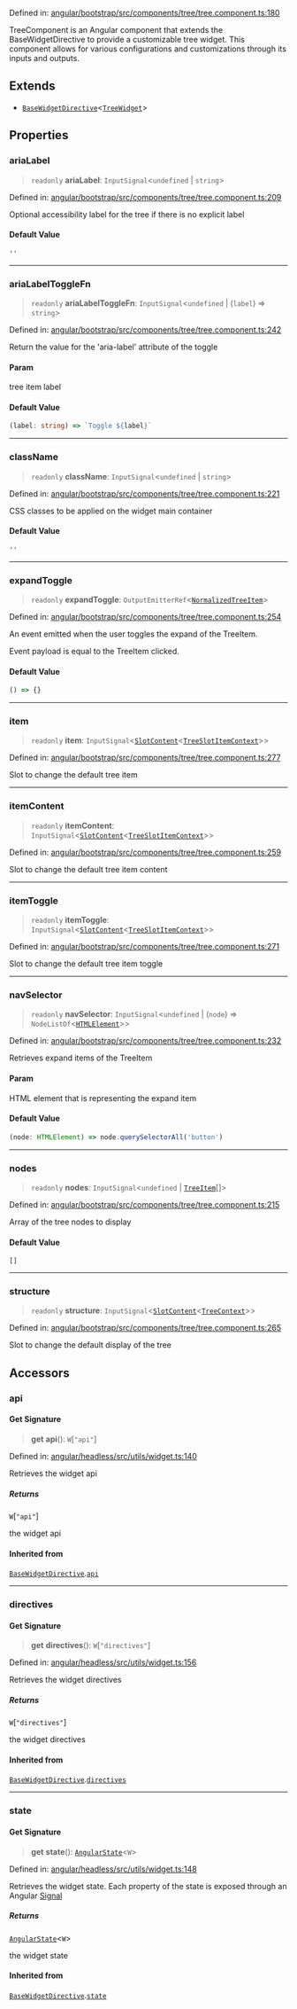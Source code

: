 Defined in: [angular/bootstrap/src/components/tree/tree.component.ts:180](https://github.com/AmadeusITGroup/AgnosUI/blob/fdb90ff93bbec58297e1fd11128040c54b955b05/angular/bootstrap/src/components/tree/tree.component.ts#L180)

TreeComponent is an Angular component that extends the BaseWidgetDirective
to provide a customizable tree widget. This component allows for various
configurations and customizations through its inputs and outputs.

## Extends

- [`BaseWidgetDirective`](BaseWidgetDirective.md)\<[`TreeWidget`](../type-aliases/TreeWidget.md)\>

## Properties

### ariaLabel

> `readonly` **ariaLabel**: `InputSignal`\<`undefined` \| `string`\>

Defined in: [angular/bootstrap/src/components/tree/tree.component.ts:209](https://github.com/AmadeusITGroup/AgnosUI/blob/fdb90ff93bbec58297e1fd11128040c54b955b05/angular/bootstrap/src/components/tree/tree.component.ts#L209)

Optional accessibility label for the tree if there is no explicit label

#### Default Value

`''`

***

### ariaLabelToggleFn

> `readonly` **ariaLabelToggleFn**: `InputSignal`\<`undefined` \| (`label`) => `string`\>

Defined in: [angular/bootstrap/src/components/tree/tree.component.ts:242](https://github.com/AmadeusITGroup/AgnosUI/blob/fdb90ff93bbec58297e1fd11128040c54b955b05/angular/bootstrap/src/components/tree/tree.component.ts#L242)

Return the value for the 'aria-label' attribute of the toggle

#### Param

tree item label

#### Default Value

```ts
(label: string) => `Toggle ${label}`
```

***

### className

> `readonly` **className**: `InputSignal`\<`undefined` \| `string`\>

Defined in: [angular/bootstrap/src/components/tree/tree.component.ts:221](https://github.com/AmadeusITGroup/AgnosUI/blob/fdb90ff93bbec58297e1fd11128040c54b955b05/angular/bootstrap/src/components/tree/tree.component.ts#L221)

CSS classes to be applied on the widget main container

#### Default Value

`''`

***

### expandToggle

> `readonly` **expandToggle**: `OutputEmitterRef`\<[`NormalizedTreeItem`](../interfaces/NormalizedTreeItem.md)\>

Defined in: [angular/bootstrap/src/components/tree/tree.component.ts:254](https://github.com/AmadeusITGroup/AgnosUI/blob/fdb90ff93bbec58297e1fd11128040c54b955b05/angular/bootstrap/src/components/tree/tree.component.ts#L254)

An event emitted when the user toggles the expand of the TreeItem.

Event payload is equal to the TreeItem clicked.

#### Default Value

```ts
() => {}
```

***

### item

> `readonly` **item**: `InputSignal`\<[`SlotContent`](../type-aliases/SlotContent.md)\<[`TreeSlotItemContext`](../type-aliases/TreeSlotItemContext.md)\>\>

Defined in: [angular/bootstrap/src/components/tree/tree.component.ts:277](https://github.com/AmadeusITGroup/AgnosUI/blob/fdb90ff93bbec58297e1fd11128040c54b955b05/angular/bootstrap/src/components/tree/tree.component.ts#L277)

Slot to change the default tree item

***

### itemContent

> `readonly` **itemContent**: `InputSignal`\<[`SlotContent`](../type-aliases/SlotContent.md)\<[`TreeSlotItemContext`](../type-aliases/TreeSlotItemContext.md)\>\>

Defined in: [angular/bootstrap/src/components/tree/tree.component.ts:259](https://github.com/AmadeusITGroup/AgnosUI/blob/fdb90ff93bbec58297e1fd11128040c54b955b05/angular/bootstrap/src/components/tree/tree.component.ts#L259)

Slot to change the default tree item content

***

### itemToggle

> `readonly` **itemToggle**: `InputSignal`\<[`SlotContent`](../type-aliases/SlotContent.md)\<[`TreeSlotItemContext`](../type-aliases/TreeSlotItemContext.md)\>\>

Defined in: [angular/bootstrap/src/components/tree/tree.component.ts:271](https://github.com/AmadeusITGroup/AgnosUI/blob/fdb90ff93bbec58297e1fd11128040c54b955b05/angular/bootstrap/src/components/tree/tree.component.ts#L271)

Slot to change the default tree item toggle

***

### navSelector

> `readonly` **navSelector**: `InputSignal`\<`undefined` \| (`node`) => `NodeListOf`\<[`HTMLElement`](https://developer.mozilla.org/docs/Web/API/HTMLElement)\>\>

Defined in: [angular/bootstrap/src/components/tree/tree.component.ts:232](https://github.com/AmadeusITGroup/AgnosUI/blob/fdb90ff93bbec58297e1fd11128040c54b955b05/angular/bootstrap/src/components/tree/tree.component.ts#L232)

Retrieves expand items of the TreeItem

#### Param

HTML element that is representing the expand item

#### Default Value

```ts
(node: HTMLElement) => node.querySelectorAll('button')
```

***

### nodes

> `readonly` **nodes**: `InputSignal`\<`undefined` \| [`TreeItem`](../interfaces/TreeItem.md)[]\>

Defined in: [angular/bootstrap/src/components/tree/tree.component.ts:215](https://github.com/AmadeusITGroup/AgnosUI/blob/fdb90ff93bbec58297e1fd11128040c54b955b05/angular/bootstrap/src/components/tree/tree.component.ts#L215)

Array of the tree nodes to display

#### Default Value

`[]`

***

### structure

> `readonly` **structure**: `InputSignal`\<[`SlotContent`](../type-aliases/SlotContent.md)\<[`TreeContext`](../type-aliases/TreeContext.md)\>\>

Defined in: [angular/bootstrap/src/components/tree/tree.component.ts:265](https://github.com/AmadeusITGroup/AgnosUI/blob/fdb90ff93bbec58297e1fd11128040c54b955b05/angular/bootstrap/src/components/tree/tree.component.ts#L265)

Slot to change the default display of the tree

## Accessors

### api

#### Get Signature

> **get** **api**(): `W`\[`"api"`\]

Defined in: [angular/headless/src/utils/widget.ts:140](https://github.com/AmadeusITGroup/AgnosUI/blob/fdb90ff93bbec58297e1fd11128040c54b955b05/angular/headless/src/utils/widget.ts#L140)

Retrieves the widget api

##### Returns

`W`\[`"api"`\]

the widget api

#### Inherited from

[`BaseWidgetDirective`](BaseWidgetDirective.md).[`api`](BaseWidgetDirective.md#api)

***

### directives

#### Get Signature

> **get** **directives**(): `W`\[`"directives"`\]

Defined in: [angular/headless/src/utils/widget.ts:156](https://github.com/AmadeusITGroup/AgnosUI/blob/fdb90ff93bbec58297e1fd11128040c54b955b05/angular/headless/src/utils/widget.ts#L156)

Retrieves the widget directives

##### Returns

`W`\[`"directives"`\]

the widget directives

#### Inherited from

[`BaseWidgetDirective`](BaseWidgetDirective.md).[`directives`](BaseWidgetDirective.md#directives)

***

### state

#### Get Signature

> **get** **state**(): [`AngularState`](../type-aliases/AngularState.md)\<`W`\>

Defined in: [angular/headless/src/utils/widget.ts:148](https://github.com/AmadeusITGroup/AgnosUI/blob/fdb90ff93bbec58297e1fd11128040c54b955b05/angular/headless/src/utils/widget.ts#L148)

Retrieves the widget state. Each property of the state is exposed through an Angular [Signal](https://angular.dev/api/core/Signal)

##### Returns

[`AngularState`](../type-aliases/AngularState.md)\<`W`\>

the widget state

#### Inherited from

[`BaseWidgetDirective`](BaseWidgetDirective.md).[`state`](BaseWidgetDirective.md#state)
